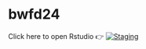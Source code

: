 # bwfd24


Click here to open Rstudio 👉 [![Staging](https://img.shields.io/badge/Launch-UCB%20Datahub-blue.svg)](https://workshop.datahub.berkeley.edu/hub/user-redirect/git-pull?repo=https%3A%2F%2Fgithub.com%2Fberkeley-demography%2Fbwfd24&urlpath=rstudio%2F&branch=main&urlpath=rstudio%2F)

<!--https://workshop.datahub.berkeley.edu/hub/user-redirect/git-pull?repo=https%3A%2F%2Fgithub.com%2Fberkeley-demography%2Fbwfd24&urlpath=rstudio%2F&branch=main-->
